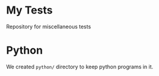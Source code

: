 # My Tests
Repository for miscellaneous tests

# Python
We created `python/` directory to keep python programs in it.
